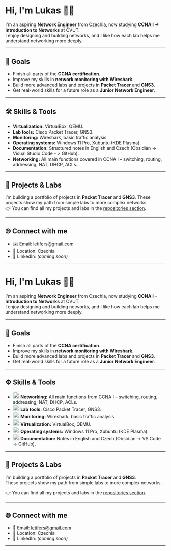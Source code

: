 # Hi, I'm Lukas 👨‍💻

I'm an aspiring **Network Engineer** from Czechia, now studying **CCNA I -> Introduction to Networks** at ČVUT.  
I enjoy designing and building networks, and I like how each lab helps me understand networking more deeply. 

---

## 🎯 Goals
- Finish all parts of the **CCNA certification**.    
- Improve my skills in **network monitoring with Wireshark**.
- Build more advanced labs and projects in **Packet Tracer** and **GNS3**.    
- Get real-world skills for a future role as a **Junior Network Engineer**.  

---

## 🛠️ Skills & Tools
- **Virtualization:** VirtualBox, QEMU.
- **Lab tools:** Cisco Packet Tracer, GNS3.    
- **Monitoring:** Wireshark, basic traffic analysis.
- **Operating systems:** Windows 11 Pro, Xubuntu (KDE Plasma).  
- **Documentation:** Structured notes in English and Czech (Obsidian -> Visual Studio Code - > GitHub).   
- **Networking:** All main functions covered in CCNA I – switching, routing, addressing, NAT, DHCP, ACLs...
---

## 📂 Projects & Labs
I’m building a portfolio of projects in **Packet Tracer** and **GNS3**.
These projects show my path from simple labs to more complex networks.  
👉 You can find all my projects and labs in the [repositories section](https://github.com/lukasdula?tab=repositories).

---

## 🌐 Connect with me
- ✉️ Email: [letifers@gmail.com](mailto:letifers@gmail.com)  
- 📍 Location: Czechia  
- 💼 LinkedIn: *(coming soon)*  

---


# Hi, I'm Lukas 👨‍💻

I'm an aspiring **Network Engineer** from Czechia, now studying **CCNA I – Introduction to Networks** at ČVUT.  
I enjoy designing and building networks, and I like how each lab helps me understand networking more deeply.  

---

## 🎯 Goals
- Finish all parts of the **CCNA certification**.  
- Improve my skills in **network monitoring with Wireshark**.  
- Build more advanced labs and projects in **Packet Tracer** and **GNS3**.  
- Get real-world skills for a future role as a **Junior Network Engineer**.  

---

## ⚙️ Skills & Tools

- <img src="https://upload.wikimedia.org/wikipedia/commons/3/3d/Cisco_logo.svg" width="20"/> **Networking:** All main functions from CCNA I – switching, routing, addressing, NAT, DHCP, ACLs.  
- <img src="https://upload.wikimedia.org/wikipedia/commons/3/3d/Cisco_logo.svg" width="20"/> **Lab tools:** Cisco Packet Tracer, GNS3.  
- <img src="https://upload.wikimedia.org/wikipedia/commons/5/5c/Wireshark_icon.png" width="20"/> **Monitoring:** Wireshark, basic traffic analysis.  
- <img src="https://upload.wikimedia.org/wikipedia/commons/d/d5/Virtualbox_logo.png" width="20"/> **Virtualization:** VirtualBox, QEMU.  
- <img src="https://upload.wikimedia.org/wikipedia/commons/a/af/Tux.png" width="20"/> **Operating systems:** Windows 11 Pro, Xubuntu (KDE Plasma).  
- <img src="https://upload.wikimedia.org/wikipedia/commons/9/91/Octicons-markdown.svg" width="20"/> **Documentation:** Notes in English and Czech (Obsidian → VS Code → GitHub).  

---

## 📂 Projects & Labs
I’m building a portfolio of projects in **Packet Tracer** and **GNS3**.  
These projects show my path from simple labs to more complex networks.  

👉 You can find all my projects and labs in the [repositories section](https://github.com/lukasdula?tab=repositories).  

---

## 🌐 Connect with me
- 📧 Email: [letifers@gmail.com](mailto:letifers@gmail.com)  
- 📍 Location: Czechia  
- 💼 LinkedIn: *(coming soon)*  

---

